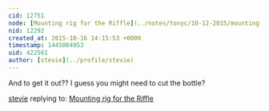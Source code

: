 ```yaml
---
cid: 12751
node: [Mounting rig for the Riffle](../notes/tonyc/10-12-2015/mounting-rig-for-the-riffle)
nid: 12292
created_at: 2015-10-16 14:15:53 +0000
timestamp: 1445004953
uid: 422561
author: [stevie](../profile/stevie)
---
```


And to get it out?? I guess you might need to cut the bottle?

[stevie](../profile/stevie) replying to: [Mounting rig for the Riffle](../notes/tonyc/10-12-2015/mounting-rig-for-the-riffle)

